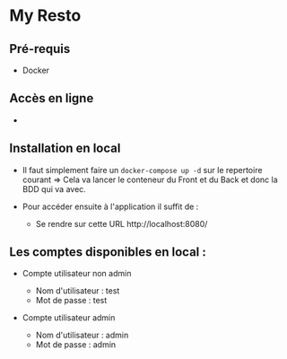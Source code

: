 # My Resto

## Pré-requis
- Docker

## Accès en ligne
- 

## Installation en local

- Il faut simplement faire un `docker-compose up -d` sur le repertoire courant => Cela va lancer le conteneur du Front et du Back et donc la BDD qui va avec.

- Pour accéder ensuite à l'application il suffit de : 
    - Se rendre sur cette URL http://localhost:8080/

## Les comptes disponibles en local : 

- Compte utilisateur non admin
    - Nom d'utilisateur : test
    - Mot de passe : test

- Compte utilisateur admin
    - Nom d'utilisateur : admin 
    - Mot de passe : admin

